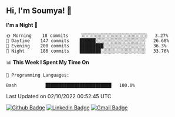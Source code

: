 ## Hi, I'm Soumya! 👋

<!--START_SECTION:waka-->
**I'm a Night 🦉** 

```text
🌞 Morning    18 commits     ░░░░░░░░░░░░░░░░░░░░░░░░░   3.27% 
🌆 Daytime    147 commits    ██████░░░░░░░░░░░░░░░░░░░   26.68% 
🌃 Evening    200 commits    █████████░░░░░░░░░░░░░░░░   36.3% 
🌙 Night      186 commits    ████████░░░░░░░░░░░░░░░░░   33.76%

```


📊 **This Week I Spent My Time On** 

```text
💬 Programming Languages: 

Bash           █████████████████████████   100.0%
```


 Last Updated on 02/10/2022 00:52:45 UTC
<!--END_SECTION:waka-->

[![Github Badge](https://img.shields.io/badge/-rubyruins-grey?style=for-the-badge&logo=github&logoColor=white&link=https://github.com/rubyruins/)](https://www.github.com/rubyruins/) 
[![Linkedin Badge](https://img.shields.io/badge/-Soumya%20Parekh-0072b1?style=for-the-badge&logo=Linkedin&logoColor=white&link=https://www.linkedin.com/in/Soumya-Parekh/)](https://www.linkedin.com/in/Soumya-Parekh/) 
[![Gmail Badge](https://img.shields.io/badge/-soumyaparekh.me@gmail.com-c14438?style=for-the-badge&logo=Gmail&logoColor=white&link=mailto:soumyaparekh.me@gmail.com)](mailto:soumyaparekh.me@gmail.com) 
